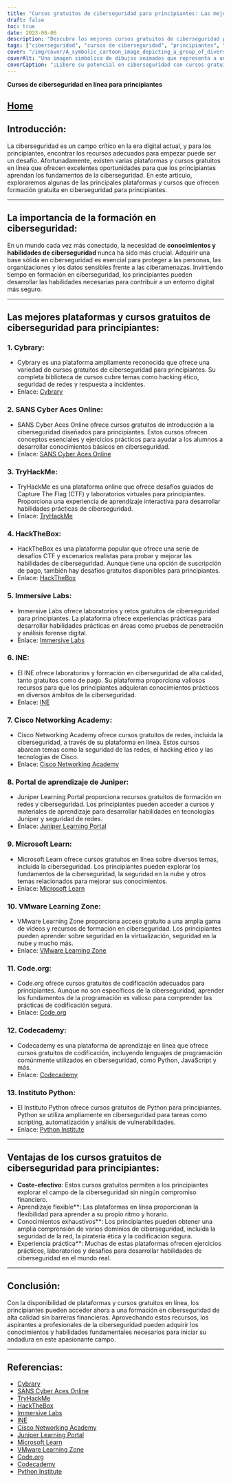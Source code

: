 ```yaml
---
title: "Cursos gratuitos de ciberseguridad para principiantes: Las mejores plataformas y formación"
draft: false
toc: true
date: 2023-06-06
description: "Descubra los mejores cursos gratuitos de ciberseguridad para principiantes en las mejores plataformas y comience su andadura en este campo crítico."
tags: ["ciberseguridad", "cursos de ciberseguridad", "principiantes", "cursos gratuitos", "plataformas en línea", "formación en ciberseguridad", "recursos didácticos", "seguridad de la red", "hacking ético", "codificación segura", "habilidades prácticas", "experiencia práctica", "fundamentos de ciberseguridad", "Biblioteca", "Ases cibernéticos SANS en línea", "TryHackMe", "HackTheBox", "Laboratorios inmersivos", "INE", "Academia de redes Cisco", "Portal de aprendizaje de Juniper", "Microsoft Aprende", "Zona de aprendizaje de VMware", "Código.org", "Codecademy", "Instituto Python", "aprendizaje rentable", "aprendizaje flexible", "conocimiento exhaustivo", "experiencia práctica en ciberseguridad"]
cover: "/img/cover/A_symbolic_cartoon_image_depicting_a_group_of_diverse_indiv.png"
coverAlt: "Una imagen simbólica de dibujos animados que representa a un grupo de personas diversas vestidas con atuendos de ciberseguridad, de pie y juntas formando un escudo, con iconos de código binario y candados a su alrededor, para subrayar la importancia de la unidad y la protección en el ámbito digital."
coverCaption: "¡Libere su potencial en ciberseguridad con cursos gratuitos para principiantes!"
---
```


**Cursos de ciberseguridad en línea para principiantes**

## [Home](/cyber-security-career-playbook-start/)

## Introducción:
La ciberseguridad es un campo crítico en la era digital actual, y para los principiantes, encontrar los recursos adecuados para empezar puede ser un desafío. Afortunadamente, existen varias plataformas y cursos gratuitos en línea que ofrecen excelentes oportunidades para que los principiantes aprendan los fundamentos de la ciberseguridad. En este artículo, exploraremos algunas de las principales plataformas y cursos que ofrecen formación gratuita en ciberseguridad para principiantes.

______

## La importancia de la formación en ciberseguridad:
En un mundo cada vez más conectado, la necesidad de **conocimientos y habilidades de ciberseguridad** nunca ha sido más crucial. Adquirir una base sólida en ciberseguridad es esencial para proteger a las personas, las organizaciones y los datos sensibles frente a las ciberamenazas. Invirtiendo tiempo en formación en ciberseguridad, los principiantes pueden desarrollar las habilidades necesarias para contribuir a un entorno digital más seguro.

______

## Las mejores plataformas y cursos gratuitos de ciberseguridad para principiantes:

### 1. Cybrary:
- Cybrary es una plataforma ampliamente reconocida que ofrece una variedad de cursos gratuitos de ciberseguridad para principiantes. Su completa biblioteca de cursos cubre temas como hacking ético, seguridad de redes y respuesta a incidentes.
- Enlace: [Cybrary](https://www.cybrary.it/)

### 2. SANS Cyber Aces Online:
- SANS Cyber Aces Online ofrece cursos gratuitos de introducción a la ciberseguridad diseñados para principiantes. Estos cursos ofrecen conceptos esenciales y ejercicios prácticos para ayudar a los alumnos a desarrollar conocimientos básicos en ciberseguridad.
- Enlace: [SANS Cyber Aces Online](https://www.cyberaces.org/)

### 3. TryHackMe:
- TryHackMe es una plataforma online que ofrece desafíos guiados de Capture The Flag (CTF) y laboratorios virtuales para principiantes. Proporciona una experiencia de aprendizaje interactiva para desarrollar habilidades prácticas de ciberseguridad.
- Enlace: [TryHackMe](https://tryhackme.com/signup?referrer=5f651e437af6815dfbc2ab56)

### 4. HackTheBox:
- HackTheBox es una plataforma popular que ofrece una serie de desafíos CTF y escenarios realistas para probar y mejorar las habilidades de ciberseguridad. Aunque tiene una opción de suscripción de pago, también hay desafíos gratuitos disponibles para principiantes.
- Enlace: [HackTheBox](https://www.hackthebox.eu/)

### 5. Immersive Labs:
- Immersive Labs ofrece laboratorios y retos gratuitos de ciberseguridad para principiantes. La plataforma ofrece experiencias prácticas para desarrollar habilidades prácticas en áreas como pruebas de penetración y análisis forense digital.
- Enlace: [Immersive Labs](https://www.immersivelabs.com/)

### 6. INE:
- El INE ofrece laboratorios y formación en ciberseguridad de alta calidad, tanto gratuitos como de pago. Su plataforma proporciona valiosos recursos para que los principiantes adquieran conocimientos prácticos en diversos ámbitos de la ciberseguridad.
- Enlace: [INE](https://ine.com/)

### 7. Cisco Networking Academy:
- Cisco Networking Academy ofrece cursos gratuitos de redes, incluida la ciberseguridad, a través de su plataforma en línea. Estos cursos abarcan temas como la seguridad de las redes, el hacking ético y las tecnologías de Cisco.
- Enlace: [Cisco Networking Academy](https://www.cisco.com/c/m/en_sg/partners/cisco-networking-academy/index.html)

### 8. Portal de aprendizaje de Juniper:
- Juniper Learning Portal proporciona recursos gratuitos de formación en redes y ciberseguridad. Los principiantes pueden acceder a cursos y materiales de aprendizaje para desarrollar habilidades en tecnologías Juniper y seguridad de redes.
- Enlace: [Juniper Learning Portal](https://learningportal.juniper.net/juniper/default.aspx)

### 9. Microsoft Learn:
- Microsoft Learn ofrece cursos gratuitos en línea sobre diversos temas, incluida la ciberseguridad. Los principiantes pueden explorar los fundamentos de la ciberseguridad, la seguridad en la nube y otros temas relacionados para mejorar sus conocimientos.
- Enlace: [Microsoft Learn](https://docs.microsoft.com/en-us/learn/)

### 10. VMware Learning Zone:
- VMware Learning Zone proporciona acceso gratuito a una amplia gama de vídeos y recursos de formación en ciberseguridad. Los principiantes pueden aprender sobre seguridad en la virtualización, seguridad en la nube y mucho más.
- Enlace: [VMware Learning Zone](https://www.vmware.com/education-services/learning-zone.html)

### 11. Code.org:
- Code.org ofrece cursos gratuitos de codificación adecuados para principiantes. Aunque no son específicos de la ciberseguridad, aprender los fundamentos de la programación es valioso para comprender las prácticas de codificación segura.
- Enlace: [Code.org](https://studio.code.org/courses)

### 12. Codecademy:
- Codecademy es una plataforma de aprendizaje en línea que ofrece cursos gratuitos de codificación, incluyendo lenguajes de programación comúnmente utilizados en ciberseguridad, como Python, JavaScript y más.
- Enlace: [Codecademy](https://www.codecademy.com/)

### 13. Instituto Python:
- El Instituto Python ofrece cursos gratuitos de Python para principiantes. Python se utiliza ampliamente en ciberseguridad para tareas como scripting, automatización y análisis de vulnerabilidades.
- Enlace: [Python Institute](https://pythoninstitute.org/)

______

## Ventajas de los cursos gratuitos de ciberseguridad para principiantes:
- **Coste-efectivo**: Estos cursos gratuitos permiten a los principiantes explorar el campo de la ciberseguridad sin ningún compromiso financiero.
- Aprendizaje flexible**: Las plataformas en línea proporcionan la flexibilidad para aprender a su propio ritmo y horario.
- Conocimientos exhaustivos**: Los principiantes pueden obtener una amplia comprensión de varios dominios de ciberseguridad, incluida la seguridad de la red, la piratería ética y la codificación segura.
- Experiencia práctica**: Muchas de estas plataformas ofrecen ejercicios prácticos, laboratorios y desafíos para desarrollar habilidades de ciberseguridad en el mundo real.

______

## Conclusión:
Con la disponibilidad de plataformas y cursos gratuitos en línea, los principiantes pueden acceder ahora a una formación en ciberseguridad de alta calidad sin barreras financieras. Aprovechando estos recursos, los aspirantes a profesionales de la ciberseguridad pueden adquirir los conocimientos y habilidades fundamentales necesarios para iniciar su andadura en este apasionante campo.

______

## Referencias:
- [Cybrary](https://www.cybrary.it/)
- [SANS Cyber Aces Online](https://www.cyberaces.org/)
- [TryHackMe](https://tryhackme.com/signup?referrer=5f651e437af6815dfbc2ab56)
- [HackTheBox](https://www.hackthebox.eu/)
- [Immersive Labs](https://www.immersivelabs.com/)
- [INE](https://ine.com/)
- [Cisco Networking Academy](https://www.cisco.com/c/m/en_sg/partners/cisco-networking-academy/index.html)
- [Juniper Learning Portal](https://learningportal.juniper.net/juniper/default.aspx)
- [Microsoft Learn](https://docs.microsoft.com/en-us/learn/)
- [VMware Learning Zone](https://www.vmware.com/education-services/learning-zone.html)
- [Code.org](https://studio.code.org/courses)
- [Codecademy](https://www.codecademy.com/)
- [Python Institute](https://pythoninstitute.org/)